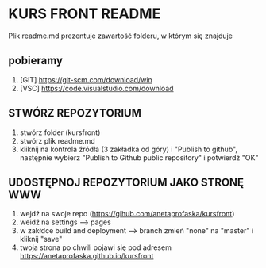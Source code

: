 # KURS FRONT README

Plik readme.md prezentuje zawartość folderu, w którym się znajduje

## pobieramy

1. [GIT] https://git-scm.com/download/win
2. [VSC] https://code.visualstudio.com/download

## STWÓRZ REPOZYTORIUM

1. stwórz folder (kursfront)
2. stwórz plik readme.md
3. kliknij na kontrola źródła (3 zakładka od góry) i "Publish to github", następnie wybierz "Publish to Github public repository" i potwierdź "OK"

## UDOSTĘPNOJ REPOZYTORIUM JAKO STRONĘ WWW

1. wejdź na swoje repo (https://gihub.com/anetaprofaska/kursfront)
2. weidź na settings --> pages
3. w zakłdce build and deployment --> branch zmień "none" na "master" i kliknij "save"
4. twoja strona po chwili pojawi się pod adresem https://anetaprofaska.github.io/kursfront
